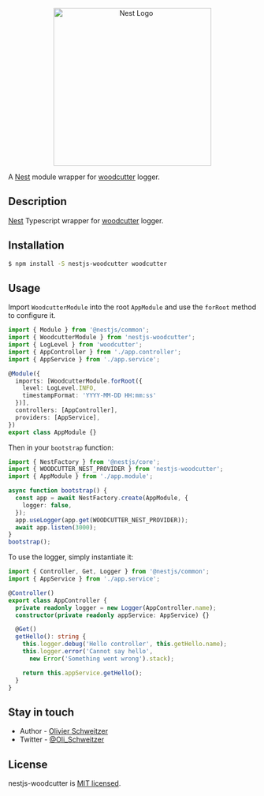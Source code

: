 <p align="center">
  <a href="http://nestjs.com/" target="blank"><img src="https://nestjs.com/img/logo_text.svg" width="320" alt="Nest Logo" /></a>
</p>

A [Nest](https://nestjs.com/) module wrapper for [woodcutter](https://www.npmjs.com/package/woodcutter) logger.

## Description

[Nest](https://github.com/nestjs/nest) Typescript wrapper for [woodcutter](https://www.npmjs.com/package/woodcutter
) logger.



## Installation

```bash
$ npm install -S nestjs-woodcutter woodcutter
```

## Usage

Import `WoodcutterModule` into the root `AppModule` and use the `forRoot` method to configure it.

```typescript
import { Module } from '@nestjs/common';
import { WoodcutterModule } from 'nestjs-woodcutter';
import { LogLevel } from 'woodcutter';
import { AppController } from './app.controller';
import { AppService } from './app.service';

@Module({
  imports: [WoodcutterModule.forRoot({
    level: LogLevel.INFO,
    timestampFormat: 'YYYY-MM-DD HH:mm:ss'
  })],
  controllers: [AppController],
  providers: [AppService],
})
export class AppModule {}
```

Then in your `bootstrap` function:

```typescript
import { NestFactory } from '@nestjs/core';
import { WOODCUTTER_NEST_PROVIDER } from 'nestjs-woodcutter';
import { AppModule } from './app.module';

async function bootstrap() {
  const app = await NestFactory.create(AppModule, {
    logger: false,
  });
  app.useLogger(app.get(WOODCUTTER_NEST_PROVIDER));
  await app.listen(3000);
}
bootstrap();
```

To use the logger, simply instantiate it:

```typescript
import { Controller, Get, Logger } from '@nestjs/common';
import { AppService } from './app.service';

@Controller()
export class AppController {
  private readonly logger = new Logger(AppController.name);
  constructor(private readonly appService: AppService) {}

  @Get()
  getHello(): string {
    this.logger.debug('Hello controller', this.getHello.name);
    this.logger.error('Cannot say hello',
      new Error('Something went wrong').stack);

    return this.appService.getHello();
  }
}
```

## Stay in touch

- Author - [Olivier Schweitzer](https://www.oschweitzer.dev/)
- Twitter - [@Oli_Schweitzer](https://twitter.com/Oli_Schweitzer)

## License

  nestjs-woodcutter is [MIT licensed](LICENSE).
